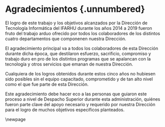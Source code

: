 # Agradecimientos {.unnumbered}

El logro de este trabajo y los objetivos alcanzados por la Dirección de Tecnología Informática del IFARHU durante los años 2014 a 2019 fueron fruto del trabajo arduo ofrecido por todos los colaboradores de los distintos cuatro departamentos que componenen nuestra Dirección.

El agradecimiento principal va a todos los colaboradores de esta Dirección durante dicha época, que destilaron esfuerzo, sacrificio, compromiso y trabajo duro en pro de los distintos programas que se apalancan con la tecnología y otros servicios que emanan de nuestra Dirección.

Cualquiera de los logros obtenidos durante estos cinco años no hubiesen sido posibles sin el equipo capacitado, comprometido y de tan alto nivel como el que fue parte de esta Dirección.

Este agradecimiento debe hacer eco a las personas que guiaron este proceso a nivel de Despacho Superior durante esta administración, quiénes fueron parte clave del apoyo necesario y requerido por nuestra Dirección para el logro de muchos objetivos específicos planteados.

\newpage

